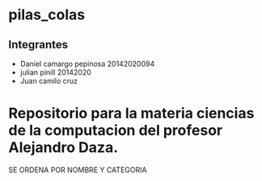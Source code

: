 # pilas_colas
## Integrantes
- Daniel camargo pepinosa 20142020094
- julian pinill 20142020
- Juan camilo cruz
# Repositorio para la materia ciencias de la computacion del profesor Alejandro Daza.
SE ORDENA POR NOMBRE Y CATEGORIA
